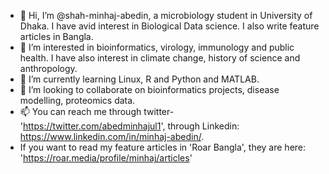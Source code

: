 - 👋 Hi, I’m @shah-minhaj-abedin, a microbiology student in University of Dhaka. I have avid interest in Biological Data science. I also write feature articles in Bangla.  
- 👀 I’m interested in bioinformatics, virology, immunology and public health. I have also interest in climate change, history of science and anthropology. 
- 🌱 I’m currently learning Linux, R and Python and MATLAB.
- 💞️ I’m looking to collaborate on bioinformatics projects, disease modelling, proteomics data. 
- 📫 You can reach me through twitter- 'https://twitter.com/abedminhajul1', through Linkedin: https://www.linkedin.com/in/minhaj-abedin/. 
- If you want to read my feature articles in 'Roar Bangla', they are here: 'https://roar.media/profile/minhaj/articles'

<!---
shah-minhaj-abedin/shah-minhaj-abedin is a ✨ special ✨ repository because its `README.md` (this file) appears on your GitHub profile.
You can click the Preview link to take a look at your changes.
--->
